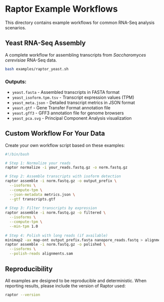 # Raptor Example Workflows

This directory contains example workflows for common RNA-Seq analysis scenarios.

## Yeast RNA-Seq Assembly

A complete workflow for assembling transcripts from _Saccharomyces cerevisiae_ RNA-Seq data.

```bash
bash examples/raptor_yeast.sh
```

### Outputs:

- `yeast.fasta` - Assembled transcripts in FASTA format
- `yeast_isoform.tpm.tsv` - Transcript expression values (TPM)
- `yeast_meta.json` - Detailed transcript metrics in JSON format
- `yeast.gtf` - Gene Transfer Format annotation file
- `yeast.gff3` - GFF3 annotation file for genome browsers
- `yeast_pca.svg` - Principal Component Analysis visualization

## Custom Workflow For Your Data

Create your own workflow script based on these examples:

```bash
#!/bin/bash

# Step 1: Normalize your reads
raptor normalize -i your_reads.fastq.gz -o norm.fastq.gz

# Step 2: Assemble transcripts with isoform detection
raptor assemble -i norm.fastq.gz -o output_prefix \
  --isoforms \
  --compute-tpm \
  --json-metadata metrics.json \
  --gtf transcripts.gtf
  
# Step 3: Filter transcripts by expression
raptor assemble -i norm.fastq.gz -o filtered \
  --isoforms \
  --compute-tpm \
  --min-tpm 1.0
  
# Step 4: Polish with long reads (if available)
minimap2 -ax map-ont output_prefix.fasta nanopore_reads.fastq > alignments.sam
raptor assemble -i norm.fastq.gz -o polished \
  --isoforms \
  --polish-reads alignments.sam
```

## Reproducibility

All examples are designed to be reproducible and deterministic. When reporting results, please include the version of Raptor used:

```bash
raptor --version
``` 